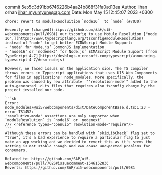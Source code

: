 commit 5eb5c3d91bb6746226b4aa24b868f31fa0ad13ea
Author: ilhan orhan <ilhan.myumyun@sap.com>
Date:   Mon May 15 12:45:07 2023 +0300

    chore: revert ts moduleResoluition `node16`  to `node` (#7030)
    
    Recently we [changed](https://github.com/SAP/ui5-webcomponents/pull/6981) our tsconfig to use Module Resolution ["node 16",](https://www.typescriptlang.org/tsconfig#moduleResolution) instead of "node" to get better ECMAScript Module Support:
    - 'node' for Node.js’ CommonJS implementation
    - 'node16' or 'nodenext' for Node.js’ ECMAScript Module Support [from TypeScript 4.7](https://devblogs.microsoft.com/typescript/announcing-typescript-4-7/#esm-nodejs)
    
    However, we faced issues on the application side. The TS compiler throws errors in Typescript applications that uses UI5 Web Components for files in applications' node_modules. More specifically, the problem was caused by new attribute  "'resolution-mode'" added to the auto-generated .d.ts files that requires also tsconfig change by the project installed our code.
    
    ```sh
    Error: node_modules/@ui5/webcomponents/dist/DateComponentBase.d.ts:1:23 - error TS1452:
    'resolution-mode' assertions are only supported when `moduleResolution` is `node16` or `nodenext`.
    /// <reference types="openui5" resolution-mode="require"/>
    ```
    Although these errors can be handled with `skipLibCheck` flag set to "true", it's a bad experience to require a particular flag to just make an app working and we decided to revert this as it's seems the setting is not stable enough and can cause unexpected problems for consumers.
    
    Related to: https://github.com/SAP/ui5-webcomponents/pull/7020#issuecomment-1546152836
    Reverts: https://github.com/SAP/ui5-webcomponents/pull/6981
